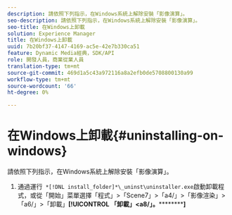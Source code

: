 ```yaml
---
description: 請依照下列指示，在Windows系統上解除安裝「影像演算」。
seo-description: 請依照下列指示，在Windows系統上解除安裝「影像演算」。
seo-title: 在Windows上卸載
solution: Experience Manager
title: 在Windows上卸載
uuid: 7b20bf37-4147-4169-ac5e-42e7b330ca51
feature: Dynamic Media經典，SDK/API
role: 開發人員，商業從業人員
translation-type: tm+mt
source-git-commit: 469d1a5c43a972116a8a2efb0de5708800130a99
workflow-type: tm+mt
source-wordcount: '66'
ht-degree: 0%

---
```



# 在Windows上卸載{#uninstalling-on-windows}

請依照下列指示，在Windows系統上解除安裝「影像演算」。

1. 通過運行` *[!DNL install_folder]*\_uninst\uninstaller.exe`啟動卸載程式，或從「開始」菜單選擇「程式」>「Scene7」>「a4/」>「影像渲染」>「a6/」>「卸載」**[!UICONTROL 「卸載」&lt;a8/」。************]**
